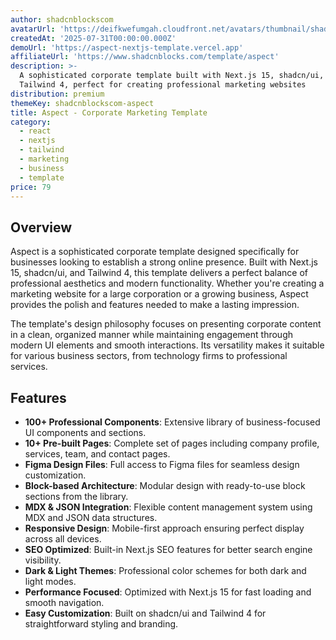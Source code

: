 ```yaml
---
author: shadcnblockscom
avatarUrl: 'https://deifkwefumgah.cloudfront.net/avatars/thumbnail/shadcnblockscom-shadcn-blocks-avatar-medium.webp'
createdAt: '2025-07-31T00:00:00.000Z'
demoUrl: 'https://aspect-nextjs-template.vercel.app'
affiliateUrl: 'https://www.shadcnblocks.com/template/aspect'
description: >-
  A sophisticated corporate template built with Next.js 15, shadcn/ui, and
  Tailwind 4, perfect for creating professional marketing websites
distribution: premium
themeKey: shadcnblockscom-aspect
title: Aspect - Corporate Marketing Template
category:
  - react
  - nextjs
  - tailwind
  - marketing
  - business
  - template
price: 79
---
```

## Overview
Aspect is a sophisticated corporate template designed specifically for businesses looking to establish a strong online presence. Built with Next.js 15, shadcn/ui, and Tailwind 4, this template delivers a perfect balance of professional aesthetics and modern functionality. Whether you're creating a marketing website for a large corporation or a growing business, Aspect provides the polish and features needed to make a lasting impression.

The template's design philosophy focuses on presenting corporate content in a clean, organized manner while maintaining engagement through modern UI elements and smooth interactions. Its versatility makes it suitable for various business sectors, from technology firms to professional services.

## Features
- **100+ Professional Components**: Extensive library of business-focused UI components and sections.
- **10+ Pre-built Pages**: Complete set of pages including company profile, services, team, and contact pages.
- **Figma Design Files**: Full access to Figma files for seamless design customization.
- **Block-based Architecture**: Modular design with ready-to-use block sections from the library.
- **MDX & JSON Integration**: Flexible content management system using MDX and JSON data structures.
- **Responsive Design**: Mobile-first approach ensuring perfect display across all devices.
- **SEO Optimized**: Built-in Next.js SEO features for better search engine visibility.
- **Dark & Light Themes**: Professional color schemes for both dark and light modes.
- **Performance Focused**: Optimized with Next.js 15 for fast loading and smooth navigation.
- **Easy Customization**: Built on shadcn/ui and Tailwind 4 for straightforward styling and branding.
